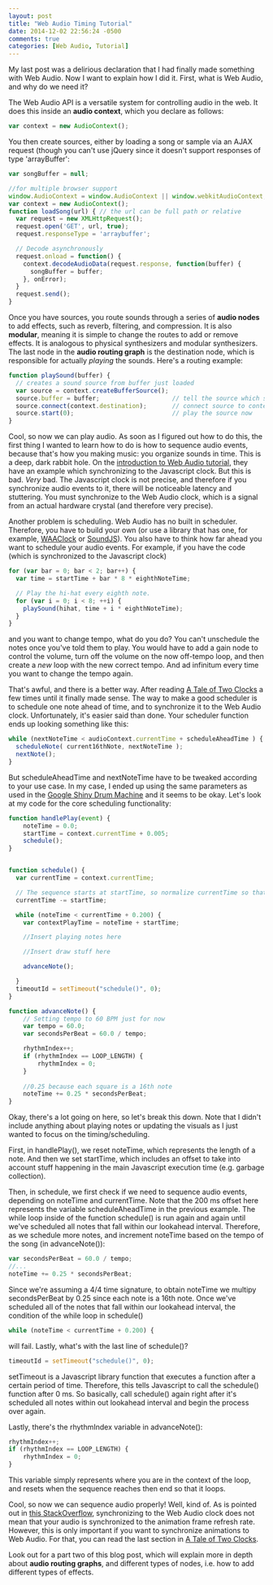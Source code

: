 ```yaml
---
layout: post
title: "Web Audio Timing Tutorial"
date: 2014-12-02 22:56:24 -0500
comments: true
categories: [Web Audio, Tutorial]
---
```


My last post was a delirious declaration that I had finally made something with Web Audio. Now I want to explain how I did it. First, what is Web Audio, and why do we need it?

The Web Audio API is a versatile system for controlling audio in the web. It does this inside an **audio context**, which you declare as follows:

```javascript
var context = new AudioContext();
```

You then create sources, either by loading a song or sample via an AJAX request (though you can't use jQuery since it doesn't support responses of type 'arrayBuffer':

```javascript
var songBuffer = null;

//for multiple browser support
window.AudioContext = window.AudioContext || window.webkitAudioContext;
var context = new AudioContext();
function loadSong(url) { // the url can be full path or relative
  var request = new XMLHttpRequest();
  request.open('GET', url, true);
  request.responseType = 'arraybuffer';

  // Decode asynchronously
  request.onload = function() {
    context.decodeAudioData(request.response, function(buffer) {
      songBuffer = buffer;
    }, onError);
  }
  request.send();
}
```

Once you have sources, you route sounds through a series of **audio nodes** to add effects, such as reverb, filtering, and compression. It is also **modular**, meaning it is simple to change the routes to add or remove effects. It is analogous to physical synthesizers and modular synthesizers. The last node in the **audio routing graph** is the destination node, which is responsible for actually _playing_ the sounds. Here's a routing example:

```javascript
function playSound(buffer) {
  // creates a sound source from buffer just loaded
  var source = context.createBufferSource(); 
  source.buffer = buffer;                    // tell the source which sound to play
  source.connect(context.destination);       // connect source to context's destination (the speakers)
  source.start(0);                           // play the source now
}
```

Cool, so now we can play audio. As soon as I figured out how to do this, the first thing I wanted to learn how to do is how to sequence audio events, because that's how you making music: you organize sounds in time. This is a deep, dark rabbit hole. On the [introduction to Web Audio tutorial](http://www.html5rocks.com/en/tutorials/webaudio/intro/), they have an example which synchronizing to the Javascript clock. But this is bad. _Very_ bad. The Javascript clock is not precise, and therefore if you synchronize audio events to it, there will be noticeable latency and stuttering. You must synchronize to the Web Audio clock, which is a signal from an actual hardware crystal (and therefore very precise). 

Another problem is scheduling. Web Audio has no built in scheduler. Therefore, you have to build your own (or use a library that has one, for example, [WAAClock](https://www.npmjs.org/package/waaclock) or [SoundJS](https://github.com/CreateJS/SoundJS)). You also have to think how far ahead you want to schedule your audio events. For example, if you have the code (which is synchronized to the Javascript clock)

```javascript
for (var bar = 0; bar < 2; bar++) {
  var time = startTime + bar * 8 * eighthNoteTime;

  // Play the hi-hat every eighth note.
  for (var i = 0; i < 8; ++i) {
    playSound(hihat, time + i * eighthNoteTime);
  }
}
```

and you want to change tempo, what do you do? You can't unschedule the notes once you've told them to play. You would have to add a gain node to control the volume, turn off the volume on the now off-tempo loop, and then create a _new_ loop with the new correct tempo. And ad infinitum every time you want to change the tempo again.

That's awful, and there is a better way. After reading [A Tale of Two Clocks](http://www.html5rocks.com/en/tutorials/audio/scheduling/) a few times until it finally made sense. The way to make a good scheduler is to schedule one note ahead of time, and to synchronize it to the Web Audio clock. Unfortunately, it's easier said than done. Your scheduler function ends up looking something like this:

```javascript
while (nextNoteTime < audioContext.currentTime + scheduleAheadTime ) {
  scheduleNote( current16thNote, nextNoteTime );
  nextNote();
}
```

But scheduleAheadTime and nextNoteTime have to be tweaked according to your use case. In my case, I ended up using the same parameters as used in the [Google Shiny Drum Machine](http://chromium.googlecode.com/svn/trunk/samples/audio/shiny-drum-machine.html) and it seems to be okay. Let's look at my code for the core scheduling functionality:

```javascript
function handlePlay(event) {
    noteTime = 0.0;
    startTime = context.currentTime + 0.005;
    schedule();
}


function schedule() {
  var currentTime = context.currentTime;

  // The sequence starts at startTime, so normalize currentTime so that it's 0 at the start of the sequence.
  currentTime -= startTime;

  while (noteTime < currentTime + 0.200) {
    var contextPlayTime = noteTime + startTime;

    //Insert playing notes here

    //Insert draw stuff here

    advanceNote();

  }
  timeoutId = setTimeout("schedule()", 0);
}

function advanceNote() {
    // Setting tempo to 60 BPM just for now
    var tempo = 60.0;
    var secondsPerBeat = 60.0 / tempo;

    rhythmIndex++;
    if (rhythmIndex == LOOP_LENGTH) {
        rhythmIndex = 0;
    }
   
    //0.25 because each square is a 16th note
    noteTime += 0.25 * secondsPerBeat;
}
```

Okay, there's a lot going on here, so let's break this down. Note that I didn't include anything about playing notes or updating the visuals as I just wanted to focus on the timing/scheduling.  

First, in handlePlay(), we reset noteTime, which represents the length of a note. And then we set startTime, which includes an offset to take into account stuff happening in the main Javascript execution time (e.g. garbage collection). 

Then, in schedule, we first check if we need to sequence audio events, depending on noteTime and currentTime. Note that the 200 ms offset here represents the variable scheduleAheadTime in the previous example. The while loop inside of the function schedule() is run again and again until we've scheduled all notes that fall within our lookahead interval. Therefore, as we schedule more notes, and increment noteTime based on the tempo of the song (in advanceNote()):

```javascript
var secondsPerBeat = 60.0 / tempo;
//...
noteTime += 0.25 * secondsPerBeat;
```

Since we're assuming a 4/4 time signature, to obtain noteTime we multipy secondsPerBeat by 0.25 since each note is a 16th note. Once we've scheduled all of the notes that fall within our lookahead interval, the condition of the while loop in schedule() 

```javascript
while (noteTime < currentTime + 0.200) {
```

will fail. Lastly, what's with the last line of schedule()?

```javascript
timeoutId = setTimeout("schedule()", 0);
```

setTimeout is a Javascript library function that executes a function after a certain period of time. Therefore, this tells Javascript to call the schedule() function after 0 ms. So basically, call schedule() again right after it's scheduled all notes within out lookahead interval and begin the process over again. 

Lastly, there's the rhythmIndex variable in advanceNote():

```javascript
rhythmIndex++;
if (rhythmIndex == LOOP_LENGTH) {
    rhythmIndex = 0;
}
```

This variable simply represents where you are in the context of the loop, and resets when the sequence reaches then end so that it loops. 

Cool, so now we can sequence audio properly! Well, kind of. As is pointed out in [this StackOverflow](http://stackoverflow.com/questions/20598147/perfect-synchronization-with-web-audio-api), synchronizing to the Web Audio clock does not mean that your audio is synchronized to the animation frame refresh rate. However, this is only important if you want to synchronize animations to Web Audio. For that, you can read the last section in [A Tale of Two Clocks](http://www.html5rocks.com/en/tutorials/audio/scheduling/).

Look out for a part two of this blog post, which will explain more in depth about **audio routing graphs**, and different types of nodes, i.e. how to add different types of effects. 









